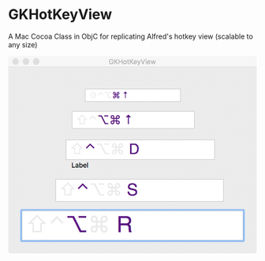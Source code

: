 # GKHotKeyView

A Mac Cocoa Class in ObjC for replicating Alfred's hotkey view (scalable to any size)

![Example View](https://github.com/gauravk92/GKHotKeyView/raw/master/public/gkhotkeyview.png)
